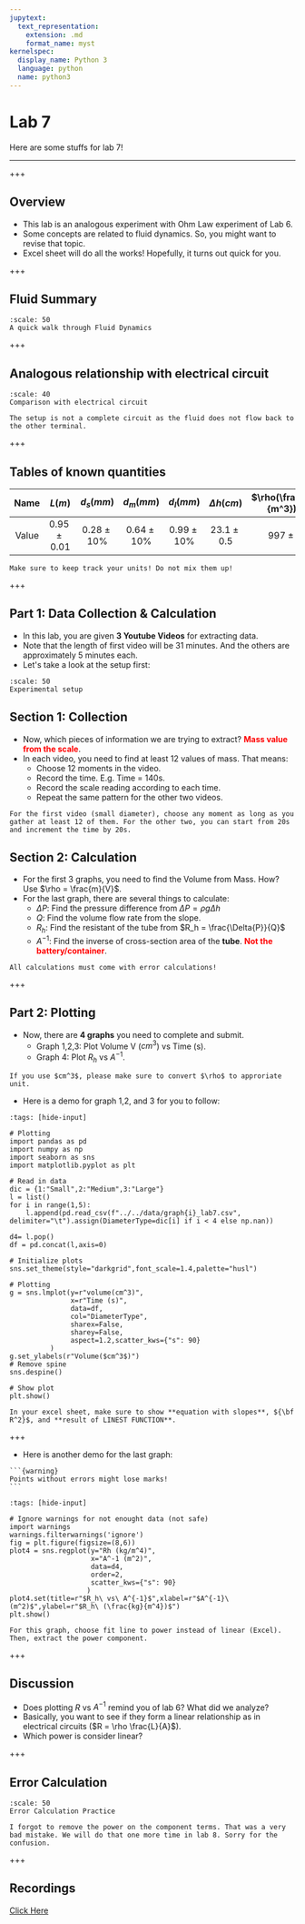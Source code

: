 ```yaml
---
jupytext:
  text_representation:
    extension: .md
    format_name: myst
kernelspec:
  display_name: Python 3
  language: python
  name: python3
---
```


# Lab 7

Here are some stuffs for lab 7!
___

+++

## Overview

- This lab is an analogous experiment with Ohm Law experiment of Lab 6.
- Some concepts are related to fluid dynamics. So, you might want to revise that topic.
- Excel sheet will do all the works! Hopefully, it turns out quick for you.

+++

## Fluid Summary

```{figure} ../../images/lab7/fluid_note_lab7.jpeg
:scale: 50
A quick walk through Fluid Dynamics
```

+++

## Analogous relationship with electrical circuit

```{figure} ../../images/lab7/analogy_lab7.jpg
:scale: 40
Comparison with electrical circuit
```

```{note}
The setup is not a complete circuit as the fluid does not flow back to the other terminal.
```

+++

## Tables of known quantities

| Name|$L(m)$| $d_s(mm)$|$d_m(mm)$|$d_l(mm)$|$\Delta{h}(cm)$|$\rho(\frac{kg}{m^3})$|
|:---:|:---:|:---:|:---:|:---:|:---:|:---:|
| Value|$0.95\pm0.01$|$0.28\pm10$%|$0.64\pm10$%|$0.99\pm10$%|$23.1\pm0.5$|$997\pm0$|

```{caution}
Make sure to keep track your units! Do not mix them up!
```

+++

## Part 1: Data Collection & Calculation

- In this lab, you are given **3 Youtube Videos** for extracting data.
- Note that the length of first video will be 31 minutes. And the others are approximately 5 minutes each.
- Let's take a look at the setup first:

```{figure} ../../images/lab7/setup_lab7.jpg
:scale: 50
Experimental setup
```

## Section 1: Collection

- Now, which pieces of information we are trying to extract? <font color='red'><b>Mass value from the scale</b></font>.
- In each video, you need to find at least 12 values of mass. That means:
  - Choose 12 moments in the video.
  - Record the time. E.g. Time = 140s.
  - Record the scale reading according to each time.
  - Repeat the same pattern for the other two videos.

```{tip}
For the first video (small diameter), choose any moment as long as you gather at least 12 of them. For the other two, you can start from 20s and increment the time by 20s.
```

## Section 2: Calculation

- For the first 3 graphs, you need to find the Volume from Mass. How? Use $\rho = \frac{m}{V}$.
- For the last graph, there are several things to calculate:
  - $\Delta{P}$: Find the pressure difference from $\Delta{P} = \rho g \Delta{h}$
  - $Q$: Find the volume flow rate from the slope.
  - $R_h$: Find the resistant of the tube from $R_h = \frac{\Delta{P}}{Q}$
  - $A^{-1}$: Find the inverse of cross-section area of the **tube**. <font color="red"><b>Not the battery/container</b></font>.

```{attention}
All calculations must come with error calculations! 
```

+++

## Part 2: Plotting

- Now, there are **4 graphs** you need to complete and submit.
  - Graph 1,2,3: Plot Volume V ($cm^3$) vs Time (s).
  - Graph 4: Plot $R_h$ vs $A^{-1}$.

```{attention}
If you use $cm^3$, please make sure to convert $\rho$ to approriate unit.
```

- Here is a demo for graph 1,2, and 3 for you to follow:

```{code-cell} ipython3
:tags: [hide-input]

# Plotting 
import pandas as pd
import numpy as np
import seaborn as sns
import matplotlib.pyplot as plt

# Read in data
dic = {1:"Small",2:"Medium",3:"Large"}
l = list()
for i in range(1,5):
    l.append(pd.read_csv(f"../../data/graph{i}_lab7.csv", delimiter="\t").assign(DiameterType=dic[i] if i < 4 else np.nan))

d4= l.pop()
df = pd.concat(l,axis=0)

# Initialize plots
sns.set_theme(style="darkgrid",font_scale=1.4,palette="husl")

# Plotting
g = sns.lmplot(y=r"volume(cm^3)",
               x=r"Time (s)",
               data=df,
               col="DiameterType",
               sharex=False,
               sharey=False,
               aspect=1.2,scatter_kws={"s": 90}
          )
g.set_ylabels(r"Volume($cm^3$)")
# Remove spine
sns.despine()

# Show plot
plt.show()
```

```{attention}
In your excel sheet, make sure to show **equation with slopes**, ${\bf R^2}$, and **result of LINEST FUNCTION**.
```

+++

- Here is another demo for the last graph:

````{margin}
```{warning}
Points without errors might lose marks!
```
````

```{code-cell} ipython3
:tags: [hide-input]

# Ignore warnings for not enought data (not safe)
import warnings
warnings.filterwarnings('ignore')
fig = plt.figure(figsize=(8,6))
plot4 = sns.regplot(y="Rh (kg/m^4)",
                    x="A^-1 (m^2)",
                    data=d4,
                    order=2,
                    scatter_kws={"s": 90}
                   )
plot4.set(title=r"$R_h\ vs\ A^{-1}$",xlabel=r"$A^{-1}\ (m^2)$",ylabel=r"$R_h\ (\frac{kg}{m^4})$")
plt.show()
```

```{tip}
For this graph, choose fit line to power instead of linear (Excel). Then, extract the power component.
```

+++

## Discussion

- Does plotting $R$ vs $A^{-1}$ remind you of lab 6? What did we analyze?
- Basically, you want to see if they form a linear relationship as in electrical circuits ($R = \rho \frac{L}{A}$).
- Which power is consider linear?

+++

## Error Calculation

```{figure} ../../images/lab7/Error_Note.png
:scale: 50
Error Calculation Practice
```

```{Attention}
I forgot to remove the power on the component terms. That was a very bad mistake. We will do that one more time in lab 8. Sorry for the confusion.
```

+++

## Recordings

[Click Here](https://ubc.zoom.us/rec/share/Bbzp563GTKoBdCTY7EW8l4rB3655BQhAXyh1eHofMhDwUpv2mg2rqOS89cblpf5d.aekhDH4DJClQC7M8)

